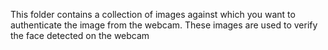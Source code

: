 This folder contains a collection of images against which you want to authenticate the image from the webcam.
These images are used to verify the face detected on the webcam